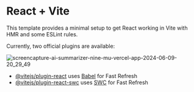 # React + Vite

This template provides a minimal setup to get React working in Vite with HMR and some ESLint rules.

Currently, two official plugins are available:

![screencapture-ai-summarizer-nine-mu-vercel-app-2024-06-09-20_29_49](https://github.com/iamHarshvardhan10/ai-summarizer/assets/109547739/8f7bb735-f30c-430a-8888-ffcea110c9a0)


- [@vitejs/plugin-react](https://github.com/vitejs/vite-plugin-react/blob/main/packages/plugin-react/README.md) uses [Babel](https://babeljs.io/) for Fast Refresh
- [@vitejs/plugin-react-swc](https://github.com/vitejs/vite-plugin-react-swc) uses [SWC](https://swc.rs/) for Fast Refresh
